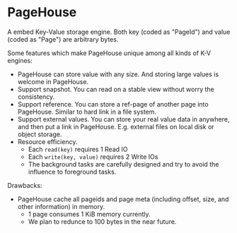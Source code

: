 PageHouse
====

A embed Key-Value storage engine. Both key (coded as "PageId") and value (coded as "Page") are arbitrary bytes.

Some features which make PageHouse unique among all kinds of K-V engines:

* PageHouse can store value with any size. And storing large values is welcome in PageHouse.
* Support snapshot. You can read on a stable view without worry the consistency.
* Support reference. You can store a ref-page of another page into PageHouse. Similar to hard link in a file system.
* Support external values. You can store your real value data in anywhere, and then put a link in PageHouse. E.g. external files on local disk or object storage.
* Resource efficiency.
    * Each `read(key)` requires 1 Read IO
    * Each `write(key, value)` requires 2 Write IOs
    * The background tasks are carefully designed and try to avoid the influence to foreground tasks.

Drawbacks:

* PageHouse cache all pageids and page meta (including offset, size, and other information) in memory.
    * 1 page consumes 1 KiB memory currently.
    * We plan to redunce to 100 bytes in the near future.
